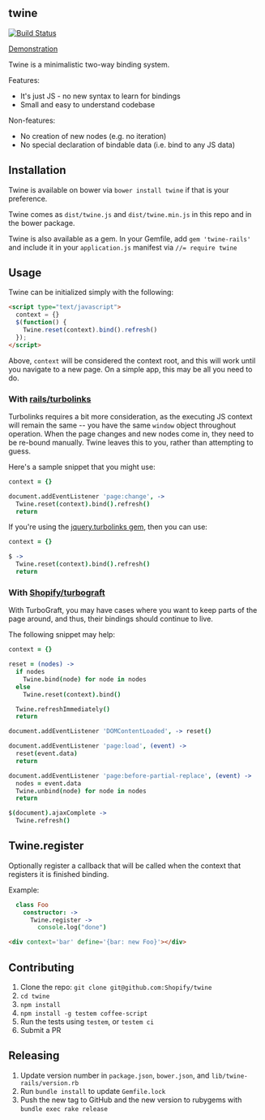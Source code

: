 twine
-----

[![Build Status](https://secure.travis-ci.org/Shopify/twine.png)](http://travis-ci.org/Shopify/twine)

[Demonstration](http://shopify.github.io/twine/)

Twine is a minimalistic two-way binding system.

Features:
 - It's just JS - no new syntax to learn for bindings
 - Small and easy to understand codebase

Non-features:
 - No creation of new nodes (e.g. no iteration)
 - No special declaration of bindable data (i.e. bind to any JS data)

## Installation

Twine is available on bower via `bower install twine` if that is your preference.

Twine comes as `dist/twine.js` and `dist/twine.min.js` in this repo and in the bower package.

Twine is also available as a gem.  In your Gemfile, add `gem 'twine-rails'` and include it in your `application.js` manifest via `//= require twine`

## Usage

Twine can be initialized simply with the following:

```html
<script type="text/javascript">
  context = {}
  $(function() {
    Twine.reset(context).bind().refresh()
  });
</script>
```

Above, `context` will be considered the context root, and this will work until you navigate to a new page.  On a simple app, this may be all you need to do.

### With [rails/turbolinks](https://github.com/rails/turbolinks)

Turbolinks requires a bit more consideration, as the executing JS context will remain the same -- you have the same `window` object throughout operation.  When the page changes and new nodes come in, they need to be re-bound manually.  Twine leaves this to you, rather than attempting to guess.

Here's a sample snippet that you might use:

```coffee
context = {}

document.addEventListener 'page:change', ->
  Twine.reset(context).bind().refresh()
  return
```

If you're using the [jquery.turbolinks gem](https://github.com/kossnocorp/jquery.turbolinks), then you can use:

```coffee
context = {}

$ ->
  Twine.reset(context).bind().refresh()
  return
```

### With [Shopify/turbograft](https://github.com/Shopify/turbograft)

With TurboGraft, you may have cases where you want to keep parts of the page around, and thus, their bindings should continue to live.

The following snippet may help:

```coffee
context = {}

reset = (nodes) ->
  if nodes
    Twine.bind(node) for node in nodes
  else
    Twine.reset(context).bind()

  Twine.refreshImmediately()
  return

document.addEventListener 'DOMContentLoaded', -> reset()

document.addEventListener 'page:load', (event) ->
  reset(event.data)
  return

document.addEventListener 'page:before-partial-replace', (event) ->
  nodes = event.data
  Twine.unbind(node) for node in nodes
  return

$(document).ajaxComplete ->
  Twine.refresh()
```

## Twine.register

Optionally register a callback that will be called when the context that registers it is finished binding.

Example:

```coffee
  class Foo
    constructor: ->
      Twine.register ->
        console.log("done")
```

```html
<div context='bar' define='{bar: new Foo}'></div>
```

## Contributing

1. Clone the repo: `git clone git@github.com:Shopify/twine`
2. `cd twine`
3. `npm install`
4. `npm install -g testem coffee-script`
5. Run the tests using `testem`, or `testem ci`
6. Submit a PR

## Releasing

1. Update version number in `package.json`, `bower.json`, and `lib/twine-rails/version.rb`
2. Run `bundle install` to update `Gemfile.lock`
3. Push the new tag to GitHub and the new version to rubygems with `bundle exec rake release`
